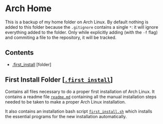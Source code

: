 # Arch Home

This is a backup of my home folder on Arch Linux. By default nothing is added to this folder because the `.gitignore` contains a single `*`: it will ignore everything added to the folder. Only while explicitly adding (with the `-f` flag) and commiting a file to the repository, it will be tracked.

## Contents
* [.first_install](#first-install-folder-[`.first_install`]) [folder]


## First Install Folder [[`.first_install`](.first_install)]

Contains all files necessary to do a proper first installation of Arch Linux. It contains a readme file [`readme.md`](.first_install/readme.md) containing all the manual installation steps needed to be taken to make a proper Arch Linux installation.

It also contains an installation bash script [`first_install.sh`](.first_install/first_install.sh) which installs the essential programs for the new installation automatically.